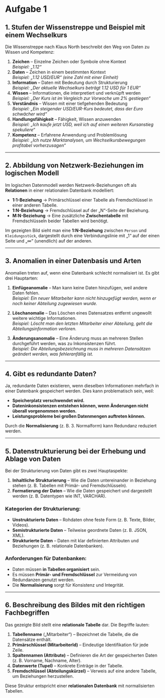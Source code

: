 # Aufgabe 1

## 1. Stufen der Wissenstreppe und Beispiel mit einem Wechselkurs
Die Wissenstreppe nach Klaus North beschreibt den Weg von Daten zu Wissen und Kompetenz:

1. **Zeichen** – Einzelne Zeichen oder Symbole ohne Kontext  
   *Beispiel: „1.12“*
2. **Daten** – Zeichen in einem bestimmten Kontext  
   *Beispiel: „1.12 USD/EUR“ (eine Zahl mit einer Einheit)*
3. **Information** – Daten mit Bedeutung durch Strukturierung  
   *Beispiel: „Der aktuelle Wechselkurs beträgt 1.12 USD für 1 EUR“*
4. **Wissen** – Informationen, die interpretiert und verknüpft werden  
   *Beispiel: „Der Kurs ist im Vergleich zur Vorwoche um 2% gestiegen“*
5. **Verständnis** – Wissen mit einer tiefgehenden Bedeutung  
   *Beispiel: „Ein steigender USD/EUR-Kurs bedeutet, dass der Euro schwächer wird“*
6. **Handlungsfähigkeit** – Fähigkeit, Wissen anzuwenden  
   *Beispiel: „Ich kaufe jetzt USD, weil ich auf einen weiteren Kursanstieg spekuliere“*
7. **Kompetenz** – Erfahrene Anwendung und Problemlösung  
   *Beispiel: „Ich nutze Marktanalysen, um Wechselkursbewegungen profitabel vorherzusagen“*

---

## 2. Abbildung von Netzwerk-Beziehungen im logischen Modell
Im logischen Datenmodell werden Netzwerk-Beziehungen oft als **Relationen** in einer relationalen Datenbank modelliert:

- **1:1-Beziehung** → Primärschlüssel einer Tabelle als Fremdschlüssel in einer anderen Tabelle.  
- **1:N-Beziehung** → Fremdschlüssel auf der „N“-Seite der Beziehung.  
- **M:N-Beziehung** → Eine zusätzliche **Zwischentabelle** mit Fremdschlüsseln beider Tabellen wird benötigt.

Im gezeigten Bild sieht man eine **1:N-Beziehung** zwischen `Person` und `Kleidungsstück`, dargestellt durch eine Verbindungslinie mit „1“ auf der einen Seite und „∞“ (unendlich) auf der anderen.

---

## 3. Anomalien in einer Datenbasis und Arten
Anomalien treten auf, wenn eine Datenbank schlecht normalisiert ist. Es gibt drei Hauptarten:

1. **Einfügeanomalie** – Man kann keine Daten hinzufügen, weil andere Daten fehlen.  
   *Beispiel: Ein neuer Mitarbeiter kann nicht hinzugefügt werden, wenn er noch keiner Abteilung zugewiesen wurde.*
   
2. **Löschanomalie** – Das Löschen eines Datensatzes entfernt ungewollt weitere wichtige Informationen.  
   *Beispiel: Löscht man den letzten Mitarbeiter einer Abteilung, geht die Abteilungsinformation verloren.*
   
3. **Änderungsanomalie** – Eine Änderung muss an mehreren Stellen durchgeführt werden, was zu Inkonsistenzen führt.  
   *Beispiel: Die Abteilungsbezeichnung muss in mehreren Datensätzen geändert werden, was fehleranfällig ist.*

---

## 4. Gibt es redundante Daten?
Ja, redundante Daten existieren, wenn dieselben Informationen mehrfach in einer Datenbank gespeichert werden. Dies kann problematisch sein, weil:

- **Speicherplatz verschwendet wird.**  
- **Dateninkonsistenzen entstehen können, wenn Änderungen nicht überall vorgenommen werden.**  
- **Leistungsprobleme bei großen Datenmengen auftreten können.**  

Durch die **Normalisierung** (z. B. 3. Normalform) kann Redundanz reduziert werden.

---

## 5. Datenstrukturierung bei der Erhebung und Ablage von Daten
Bei der Strukturierung von Daten gibt es zwei Hauptaspekte:

1. **Inhaltliche Strukturierung** – Wie die Daten untereinander in Beziehung stehen (z. B. Tabellen mit Primär- und Fremdschlüsseln).
2. **Formatierung der Daten** – Wie die Daten gespeichert und dargestellt werden (z. B. Datentypen wie INT, VARCHAR).

### Kategorien der Strukturierung:
- **Unstrukturierte Daten** – Rohdaten ohne feste Form (z. B. Texte, Bilder, Videos).  
- **Semistrukturierte Daten** – Teilweise geordnete Daten (z. B. JSON, XML).  
- **Strukturierte Daten** – Daten mit klar definierten Attributen und Beziehungen (z. B. relationale Datenbanken).

### Anforderungen für Datenbanken:
- Daten müssen **in Tabellen organisiert** sein.  
- Es müssen **Primär- und Fremdschlüssel** zur Vermeidung von Redundanzen genutzt werden.  
- Die **Normalisierung** sorgt für Konsistenz und Integrität.

---

## 6. Beschreibung des Bildes mit den richtigen Fachbegriffen
Das gezeigte Bild stellt eine **relationale Tabelle** dar. Die Begriffe lauten:

1. **Tabellenname** („Mitarbeiter“) – Bezeichnet die Tabelle, die die Datensätze enthält.
2. **Primärschlüssel (MitarbeiterId)** – Eindeutige Identifikation für jede Zeile.
3. **Spaltennamen (Attribute)** – Definieren die Art der gespeicherten Daten (z. B. Vorname, Nachname, Alter).
4. **Datenwerte (Tupel)** – Konkrete Einträge in der Tabelle.
5. **Fremdschlüssel (Abteilungskürzel)** – Verweis auf eine andere Tabelle, um Beziehungen herzustellen.

Diese Struktur entspricht einer **relationalen Datenbank** mit normalisierten Tabellen.

